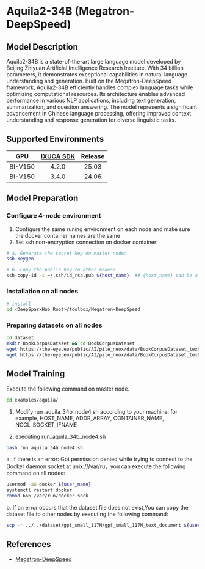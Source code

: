 # Aquila2-34B (Megatron-DeepSpeed)

## Model Description

Aquila2-34B is a state-of-the-art large language model developed by Beijing Zhiyuan Artificial Intelligence Research
Institute. With 34 billion parameters, it demonstrates exceptional capabilities in natural language understanding and
generation. Built on the Megatron-DeepSpeed framework, Aquila2-34B efficiently handles complex language tasks while
optimizing computational resources. Its architecture enables advanced performance in various NLP applications, including
text generation, summarization, and question answering. The model represents a significant advancement in Chinese
language processing, offering improved context understanding and response generation for diverse linguistic tasks.

## Supported Environments

| GPU    | [IXUCA SDK](https://gitee.com/deep-spark/deepspark#%E5%A4%A9%E6%95%B0%E6%99%BA%E7%AE%97%E8%BD%AF%E4%BB%B6%E6%A0%88-ixuca) | Release |
| :----: | :----: | :----: |
| BI-V150 | 4.2.0     |  25.03  |
| BI-V150 | 3.4.0     |  24.06  |

## Model Preparation

### Configure 4-node environment

1. Configure the same runing environment on each node and make sure the docker container names are the same
2. Set ssh non-encryption connection on docker container:

```sh
# a. Generate the secret key on master node:
ssh-keygen

# b. Copy the public key to other nodes:
ssh-copy-id -i ~/.ssh/id_rsa.pub ${host_name}  ## {host_name} can be a specified Ip address or domain name
```

### Installation on all nodes

```sh
# install
cd <DeepSparkHub_Root>/toolbox/Megatron-DeepSpeed
```

### Preparing datasets on all nodes

```sh
cd dataset
mkdir BookCorpusDataset && cd BookCorpusDataset
wget https://the-eye.eu/public/AI/pile_neox/data/BookCorpusDataset_text_document.bin
wget https://the-eye.eu/public/AI/pile_neox/data/BookCorpusDataset_text_document.idx
```

## Model Training

Execute the following command on master node.

```sh
cd examples/aquila/
```

1. Modify run_aquila_34b_node4.sh according to your machine: for example, HOST_NAME, ADDR_ARRAY, CONTAINER_NAME,
   NCCL_SOCKET_IFNAME

2. executing run_aquila_34b_node4.sh

```sh
bash run_aquila_34b_node4.sh
```

a. If there is an error: Got permission denied while trying to connect to the Docker daemon socket at
unix:///var/ru，you can execute the following command on all nodes:

```sh
usermod -aG docker ${user_name} 
systemctl restart docker
chmod 666 /var/run/docker.sock

```

b. If an error occurs that the dataset file does not exist,You can copy the dataset file to other nodes by executing the
following command:

```sh
scp -r ../../dataset/gpt_small_117M/gpt_small_117M_text_document ${user_name}@${host_name}:path/to/megatron-deepspeed/dataset/gpt_small_117M/gpt_small_117M_text_document
```

## References

- [Megatron-DeepSpeed](https://github.com/microsoft/Megatron-DeepSpeed)

